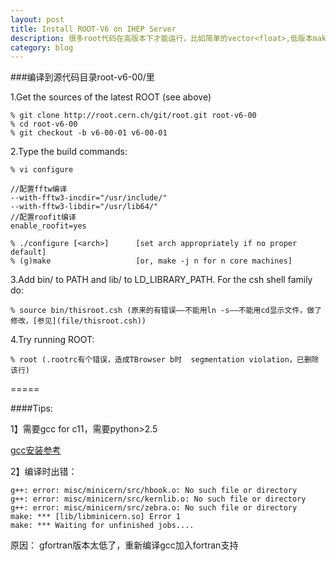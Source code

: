 ```yaml
---
layout: post
title: Install ROOT-V6 on IHEP Server
description: 很多root代码在高版本下才能运行，比如简单的vector<float>,低版本make时可成功，但运行时有bug
category: blog 
---
```


###编译到源代码目录root-v6-00/里

1.Get the sources of the latest ROOT (see above)

    % git clone http://root.cern.ch/git/root.git root-v6-00
    % cd root-v6-00
    % git checkout -b v6-00-01 v6-00-01

2.Type the build commands:

    % vi configure 

    //配置fftw编译
    --with-fftw3-incdir="/usr/include/"
    --with-fftw3-libdir="/usr/lib64/"
    //配置roofit编译
    enable_roofit=yes

    % ./configure [<arch>]      [set arch appropriately if no proper default]
    % (g)make                   [or, make -j n for n core machines]

3.Add bin/ to PATH and lib/ to LD_LIBRARY_PATH. For the csh shell family do:

    % source bin/thisroot.csh (原来的有错误——不能用ln -s——不能用cd显示文件，做了修改，[参见](file/thisroot.csh))

4.Try running ROOT:

    % root (.rootrc有个错误，造成TBrowser b时  segmentation violation，已删除该行)

=====

####Tips:

1】需要gcc for c11，需要python>2.5

[gcc安装参考](http://ldengjie.github.io/compile-gcc/)

2】编译时出错：

```
g++: error: misc/minicern/src/hbook.o: No such file or directory
g++: error: misc/minicern/src/kernlib.o: No such file or directory
g++: error: misc/minicern/src/zebra.o: No such file or directory
make: *** [lib/libminicern.so] Error 1
make: *** Waiting for unfinished jobs....
```

原因： gfortran版本太低了，重新编译gcc加入fortran支持
